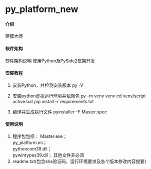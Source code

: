 # py_platform_new

#### 介绍

建模大师

#### 软件架构

软件架构说明
使用Python及PySide2框架开发

#### 安装教程

1. 安装Python，并检测安装版本
   py -V
2. 安装python虚拟运行环境并依赖包
   py -m venv venv
   cd venv/script
   active.bat
   pip install -r requirements.txt
   
3. 编译并生成执行文件
    pyinstaller -F Master.spec

#### 使用说明

1. 程序包包括：
   Master.exe；   
   py_platform.ini；   
   pythoncom39.dll；   
   pywintypes39.dll；
   其他文件非必须
2. readme.txt(包含sha验证码，运行环境要求及各个版本修改内容提要)
